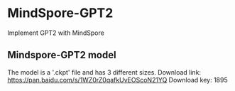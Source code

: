 # MindSpore-GPT2
Implement GPT2 with MindSpore
## Mindspore-GPT2 model
The model is a '.ckpt' file and has 3 different sizes.
Download link: https://pan.baidu.com/s/1WZ0rZ0qafkUvEOScoN21YQ 
Download key: 1895
